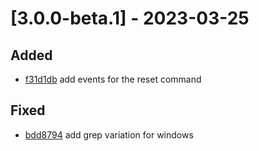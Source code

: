 # [3.0.0-beta.1] - 2023-03-25
## Added

- [f31d1db](https://github.com/minnek-digital-studio/cominnek/commit/f31d1db) add events for the reset command

## Fixed

- [bdd8794](https://github.com/minnek-digital-studio/cominnek/commit/bdd8794) add grep variation for windows